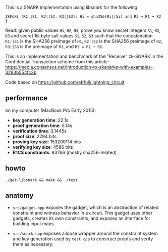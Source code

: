 
This is a SNARK implementation using libsnark for the following:

``ZkPoK{ (R1||S1, R2||S2, R3||S3): Hi = sha256(Ri||Si) and R3 = R1 + R2 }``

Read: given public values `H1`, `H2`, `H3`, prove you know secret integers `R1`, `R2`, `R3` and secret 16-byte salt values `S1`, `S2`, `S3` such that the concatenation `R1||S1` is the SHA256 preimage of `H1`, `R2||S2` is the SHA256 preimage of `H2`, `R3||S3` is the preimage of `H3`, and `R3 = R1 + R2`.

This is an implementation and benchmark of the "Receive" zk-SNARK in the Confidential Transaction scheme from this article: <https://media.consensys.net/introduction-to-zksnarks-with-examples-3283b554fc3b>.

Code based on <https://github.com/ebfull/lightning_circuit>.

## performance

on my computer (MacBook Pro Early 2015):

* **key generation time**: 22.1s
* **proof generation time**: 5.14s
* **verification time**: 0.1445s
* **proof size**: 2294 bits
* **proving key size**: 153200114 bits
* **verifying key size**: 4586 bits
* **R1CS constraints**: 83766 (mostly sha256-related)

## howto

``./get-libsnark && make && ./test``

## anatomy

* `src/gadget.hpp` exposes the gadget, which is an abstraction of related constraint
and witness behavior in a circuit. This gadget uses other gadgets, creates its own
constraints, and exposes an interface for building input maps.

* `src/snark.hpp` exposes a loose wrapper around the constraint system and
key generation used by `test.cpp` to construct proofs and verify them as necessary.

